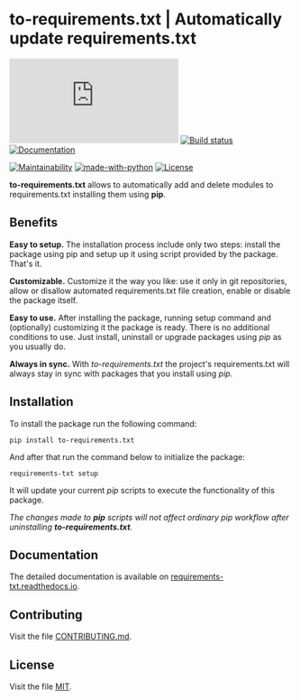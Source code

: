 # to-requirements.txt | Automatically update requirements.txt 

[![PyPI release](https://img.shields.io/pypi/v/to-requirements.txt)](https://pypi.org/project/to-requirements.txt/)
[![Build status](https://github.com/VoIlAlex/requirements-txt/actions/workflows/publish-to-pypi.yml/badge.svg)](https://github.com/VoIlAlex/requirements-txt/actions/workflows/publish-to-pypi.yml/badge.svg)
[![Documentation](https://img.shields.io/readthedocs/requirements-txt)](https://requirements-txt.readthedocs.io/en/latest/)


[![Maintainability](https://img.shields.io/maintenance/yes/2022)](https://img.shields.io/maintenance/yes/2022)
[![made-with-python](https://img.shields.io/badge/Made%20with-Python-1f425f.svg)](https://www.python.org/)
[![License](https://img.shields.io/github/license/VoIlAlex/requirements-txt)](https://github.com/VoIlAlex/requirements-txt/blob/master/LICENSE.md)

[//]: # ([![Downloads]&#40;https://static.pepy.tech/personalized-badge/to-requirements.txt?period=total&units=international_system&left_color=grey&right_color=green&left_text=Downloads&#41;]&#40;https://pepy.tech/project/appdata&#41;)

[//]: # ([![Linux]&#40;https://svgshare.com/i/Zhy.svg&#41;]&#40;https://svgshare.com/i/Zhy.svg&#41;)

[//]: # ([![Windows]&#40;https://svgshare.com/i/ZhY.svg&#41;]&#40;https://svgshare.com/i/ZhY.svg&#41;)

[//]: # ([![macOS]&#40;https://svgshare.com/i/ZjP.svg&#41;]&#40;https://svgshare.com/i/ZjP.svg&#41;)

**to-requirements.txt** allows to automatically add and delete modules to requirements.txt installing
them using **pip**.

## Benefits

**Easy to setup.**
The installation process include only two steps: install the package using pip
and setup up it using script provided by the package. That's it.

**Customizable.**
Customize it the way you like: use it only in git repositories, allow or disallow
automated requirements.txt file creation, enable or disable the package itself.

**Easy to use.**
After installing the package, running setup command and (optionally) customizing it
the package is ready. There is no additional conditions to use. Just install,
uninstall or upgrade packages using *pip* as you usually do.

**Always in sync.**
With *to-requirements.txt* the project's requirements.txt will always stay in sync
with packages that you install using *pip*.


## Installation


To install the package run the following command:

```shell
pip install to-requirements.txt
```
    

And after that run the command below to initialize the package:

```shell
requirements-txt setup
```

It will update your current *pip* scripts to execute the functionality of
this package.

*The changes made to **pip** scripts will not affect ordinary *pip* workflow after
uninstalling **to-requirements.txt**.*


## Documentation

The detailed documentation is available on
[requirements-txt.readthedocs.io](https://requirements-txt.readthedocs.io/en/latest/index.html).

## Contributing

Visit the file [CONTRIBUTING.md](CONTRIBUTING.md).

## License

Visit the file [MIT](LICENSE.md).
